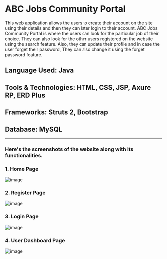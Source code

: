 # ABC Jobs Community Portal

This web application allows the users to create their account on the site using their details and then they can later login to their account.
ABC Jobs Community Portal is where the users can look for the particular job of their choice. They can also look for the other users 
registered on the website using the search feature. Also, they can update their profile and in case the user forget their password, They
can also change it using the forget password feature.


## Language Used: Java
## Tools & Technologies: HTML, CSS, JSP, Axure RP, ERD Plus 
## Frameworks: Struts 2, Bootstrap
## Database: MySQL

----------------------------------------------------------------------------------------------------------------
### Here's the screenshots of the website along with its functionalities.

### 1. Home Page
![image](https://user-images.githubusercontent.com/55852035/134125066-72d3fcee-aa5b-45c2-bfb6-28c4157599e5.png)

### 2. Register Page
![image](https://user-images.githubusercontent.com/55852035/134125074-24b41134-1be3-45b5-bb13-391920529600.png)

### 3. Login Page
![image](https://user-images.githubusercontent.com/55852035/134125085-d0f8236a-120c-492a-ad4c-aef2ae1b544b.png)

### 4. User Dashboard Page
![image](https://user-images.githubusercontent.com/55852035/134125089-281ee7e2-82d3-4394-9ddc-7f4abdaa51dc.png)

